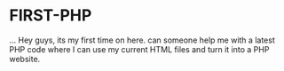 # FIRST-PHP
...
Hey guys, its my first time on here. can someone help me with a latest PHP code where I can use my current HTML files and turn it into a PHP website. 
